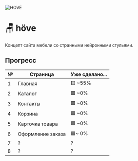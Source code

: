 ![HOVE](https://github.com/user-attachments/assets/70b26f3c-5b5e-4148-b7b2-af7124d84fc2)

<h1>🪑 höve</h1>
Концепт сайта мебели со странными нейронными стульями.

<h2>Прогресс</h2>

| №   | Страница          | Уже сделано... |
| --- | ----------------- | -------- |
| 1   | Главная           | 🟨 ~55%  |
| 2   | Каталог           | 🟥 ~0%   |
| 3   | Контакты          | 🟥 ~0%   |
| 4   | Корзина           | 🟥 ~0%   |
| 5   | Карточка товара   | 🟥 ~0%   |
| 6   | Оформление заказа | 🟥~ 0%   |
| 7   | ?                 | ?        |
| 8   | ?                 | ?        |
